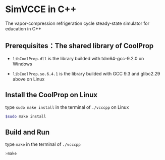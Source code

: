 # SimVCCE in C++

The vapor-compression refrigeration cycle steady-state simulator for education in C++

## Prerequisites：The shared library of CoolProp

* `libCoolProp.dll` is the library builded with tdm64-gcc-9.2.0 on Windows 

* `libCoolProp.so.6.4.1`  is the library builded with GCC 9.3 and glibc2.29 above on Linux

## Install the CoolProp on Linux 

type `sudo make install` in the terminal of `./vcccpp` on Linux

```bash
$sudo make install
```

## Build and Run

type `make` in the terminal of `./vcccpp`

```bash
>make
```
